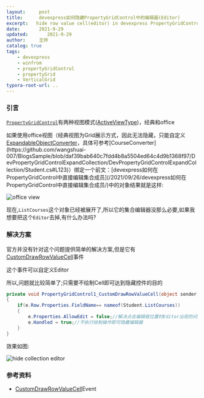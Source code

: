 ```yaml
---
layout:     post
title:      devexpress如何隐藏PropertyGridControl中的编辑器(Editor)
excerpt:   hide row value cell(editor) in devexpress PropertyGridControl(VerticalGrid)
date:       2021-9-29
updated:       2021-9-29
author:     王帅
catalog: true
tags:
    - devexpress
    - winfrom
    - propertyGridControl
    - propertyGrid
    - VerticalGrid
typora-root-url: ..
---
```


### 引言

[`PropertyGridControl`](https://docs.devexpress.com/WindowsForms/119885/controls-and-libraries/property-grid)有两种视图模式([ActiveViewType](https://docs.devexpress.com/WindowsForms/DevExpress.XtraVerticalGrid.PropertyGridControl.ActiveViewType))，经典和office

如果使用office视图（经典视图为Grid展示方式，因此无法隐藏，只能自定义[ExpandableObjectConverter](https://docs.microsoft.com/en-us/dotnet/api/system.componentmodel.expandableobjectconverter?view=netframework-4.7.2&f1url=%3FappId%3DDev16IDEF1%26l%3DEN-US%26k%3Dk(System.ComponentModel.ExpandableObjectConverter);k(TargetFrameworkMoniker-.NETFramework,Version%253Dv4.7.2);k(DevLang-csharp)%26rd%3Dtrue)，具体可参考[CourseConverter](https://github.com/wangshuai-007/BlogsSample/blob/daf39bab640c7fdd4b8a5504ed64c4d9b1368f97/DevPropertyGridControlExpandCollection/DevPropertyGridControlExpandCollection/Student.cs#L123)）绑定一个前文：[devexpress如何在PropertyGridControl中直接编辑集合成员](/2021/09/26/devexpress如何在PropertyGridControl中直接编辑集合成员/)中的对象结果就是这样:

![office view](/img/dev_PropertyGridControl_customCollectionExpand_officeView.png)

现在,`ListCourses`这个对象已经被展开了,所以它的集合编辑器没那么必要,如果我想要把这个`Editor`去掉,有什么办法吗?

### 解决方案

官方并没有针对这个问题提供简单的解决方案,但是它有[CustomDrawRowValueCell](https://docs.devexpress.com/WindowsForms/DevExpress.XtraVerticalGrid.VGridControlBase.CustomDrawRowValueCell)事件

这个事件可以自定义Editor

所以,问题就比较简单了;只需要不绘制Cell即可达到隐藏控件的目的

```c#
private void PropertyGridControl1_CustomDrawRowValueCell(object sender, DevExpress.XtraVerticalGrid.Events.CustomDrawRowValueCellEventArgs e)
{
    if(e.Row.Properties.FieldName== nameof(Student.ListCourses))
    {
        e.Properties.AllowEdit = false;//解决点击编辑框位置时Editor出现的问题
        e.Handled = true;//不执行绘制操作即可隐藏编辑器
    }
}
```

效果如图:

![hide collection editor](/img/dev_PropertyGridControl_hideCollection_officeView.png)

### 参考资料

* [CustomDrawRowValueCell](https://docs.devexpress.com/WindowsForms/DevExpress.XtraVerticalGrid.VGridControlBase.CustomDrawRowValueCell)Event

